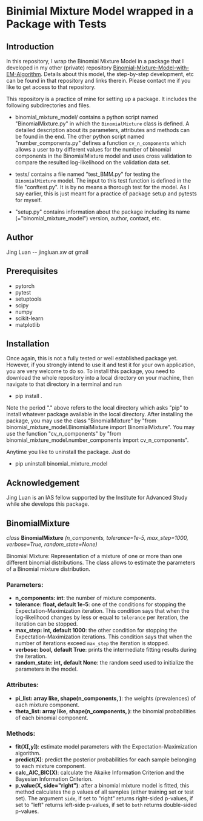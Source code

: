 # Binimial Mixture Model wrapped in a Package with Tests

## Introduction

In this repository, I wrap the Binomial Mixture Model in a package that I developed in my
other (private) repository [Binomial-Mixture-Model-with-EM-Algorithm](https://github.com/jingluan-xw/Binomial-Mixture-Model-with-EM-Algorithm). Details about this model, the step-by-step development,
etc can be found in that repository and links therein. Please contact me if you like to get access to that
repository.

This repository is a practice of mine for setting up a package. It includes the following
subdirectories and files.

* binomial_mixture_model/ contains a python script named "BinomialMixture.py" in which the `BinomialMixture` class is defined. A detailed description about its parameters, attributes and methods can be found in the end. The other python script named "number_components.py" defines
a function `cv_n_components` which allows a user to try different values for the number of binomial components in the BinomialMixture model and uses cross validation to compare the resulted log-likelihood on the validation data set.


* tests/ contains a file named "test_BMM.py" for testing the `BinomialMixture` model. The input to this test function is defined in the file "conftest.py". It is by no means a thorough test for the model. As I say earlier, this is just meant for a practice of package setup and pytests for myself.

* "setup.py" contains information about the package including its name (="binomial_mixture_model") version, author, contact, etc.

## Author  
Jing Luan -- jingluan.xw _at_ gmail

## Prerequisites

* pytorch
* pytest
* setuptools
* scipy
* numpy
* scikit-learn
* matplotlib

## Installation

Once again, this is not a fully tested or well established package yet. However, if you strongly intend to use it and test it for your own application, you are very welcome to do so. To install this package, you need to download the whole repository into a local directory on your machine, then navigate to that directory in a terminal and run

* pip install .

Note the period "." above refers to the local directory which asks "pip" to install whatever package available in the local directory. After installing the package, you may use the class "BinomialMixture" by "from binomial_mixture_model.BinomialMixture import BinomialMixture". You may use the function "cv_n_components" by "from binomial_mixture_model.number_components import cv_n_components".

Anytime you like to uninstall the package. Just do

* pip uninstall binomial_mixture_model

## Acknowledgement

Jing Luan is an IAS fellow supported by the Institute for Advanced Study while she develops this package.

## BinomialMixture

_class_ **BinomialMixture** _(n_components, tolerance=1e-5, max_step=1000, verbose=True, random_state=None)_

Binomial Mixture: Representation of a mixture of one or more than one different binomial distributions. The class allows to estimate the parameters of a Binomial mixture distribution.

### Parameters:

* __n_components: int__: the number of mixture components.
* __tolerance: float, default 1e-5__: one of the conditions for stopping the Expectation-Maximization iteration. This condition says that when the log-likelihood changes by less or equal to `tolerance` per iteration, the iteration can be stopped.
* __max_step: int, default 1000__: the other condition for stopping the Expectation-Maximization iterations. This condition says that when the number of iterations exceed `max_step` the iteration is stopped.
* __verbose: bool, default True__: prints the intermediate fitting results during the iteration.
* __random_state: int, default None__: the random seed used to initialize the parameters in the model.

### Attributes:

* __pi_list: array like, shape(n_components, )__: the weights (prevalences) of each mixture component.
* __theta_list: array like, shape(n_components, )__: the binomial probabilities of each binomial component.

### Methods:

* __fit(X[,y])__: estimate model parameters with the Expectation-Maximization algorithm.
* __predict(X)__: predict the posterior probabilities for each sample belonging to each mixture component.
* __calc_AIC_BIC(X)__: calculate the Akaike Information Criterion and the Bayesian Information Criterion.
* __p_value(X, side="right")__: after a binomial mixture model is fitted, this method calculates the p values of all samples (either training set or test set). The argument `side`, if set to "right" returns right-sided p-values, if set to "left" returns left-side p-values, if set to `both` returns double-sided p-values.
